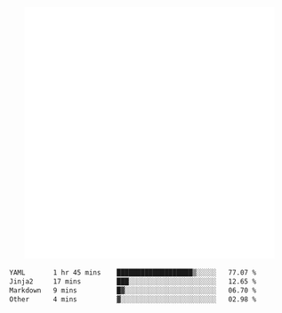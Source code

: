 <div align="center">
    <a href="https://konst.fish">
        <img src="https://raw.githubusercontent.com/konstfish/konstfish/master/fish.svg" alt="Logo" width="450"/>
    </a>
</div>

<!--START_SECTION:waka-->
```text
YAML       1 hr 45 mins    ███████████████████▒░░░░░   77.07 % 
Jinja2     17 mins         ███░░░░░░░░░░░░░░░░░░░░░░   12.65 % 
Markdown   9 mins          █▓░░░░░░░░░░░░░░░░░░░░░░░   06.70 % 
Other      4 mins          ▓░░░░░░░░░░░░░░░░░░░░░░░░   02.98 % 
```
<!--END_SECTION:waka-->
